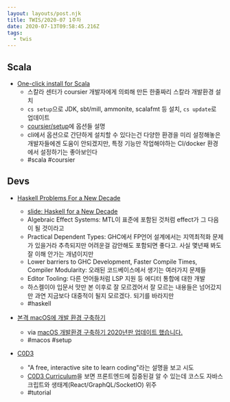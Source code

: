 ```yaml
---
layout: layouts/post.njk
title: TWIS/2020-07 1주차
date: 2020-07-13T09:58:45.216Z
tags:
  - twis
---
```



## Scala
- [One-click install for Scala](https://www.scala-lang.org/2020/06/29/one-click-install.html)
	- 스칼라 센터가 coursier 개발자에게 의뢰해 만든 한줄짜리 스칼라 개발환경 설치
	- `cs setup`으로 JDK, sbt/mill, ammonite, scalafmt 등 설치, `cs update`로 업데이트
	- [coursier/setup](https://get-coursier.io/docs/cli-setup)에 옵션들 설명
	- cli에서 옵션으로 간단하게 설치할 수 있다는건 다양한 환경을 미리 설정해놓은 개발자들에겐 도움이 안되겠지만, 특정 기능만 작업해야하는 CI/docker 환경에서 설정하기는 좋아보인다
	- #scala #coursier


## Devs
- [Haskell Problems For a New Decade](https://www.stephendiehl.com/posts/decade.html)
	- [slide: Haskell for a New Decade](http://dev.stephendiehl.com/new_decade.pdf)
	- Algebraic Effect Systems: MTL이 표준에 포함된 것처럼 effect가 그 다음이 될 것이라고
	- Practical Dependent Types: GHC에서 FP언어 설계에서는 지역최적화 문제가 있을거라 추측되지만 어려운걸 감안해도 포함되면 좋다고. 사실 몇년째 봐도 잘 이해 안가는 개념이지만
	- Lower barriers to GHC Development, Faster Compile Times, Compiler Modularity: 오래된 코드베이스에서 생기는 여러가지 문제들
	- Editor Tooling: 다른 언어들처럼 LSP 지원 등 에디터 통합에 대한 개발
	- 하스켈이야 입문서 맛만 본 이후로 잘 모르겠어서 잘 모르는 내용들은 넘어갔지만 과연 지금보다 대중적이 될지 모르겠다. 되기를 바라지만
	- #haskell

- [본격 macOS에 개발 환경 구축하기](https://subicura.com/2017/11/22/mac-os-development-environment-setup.html)
	- via [macOS 개발환경 구축하기 2020년판 업데이트 했습니다.](https://twitter.com/subicura/status/1280346406922813440)
	- #macos #setup

- [C0D3](https://www.c0d3.com/)
	- "A free, interactive site to learn coding"라는 설명을 보고 시도
	- [C0D3 Curriculum](https://www.notion.so/Table-of-Contents-a83980f81560429faca3821a9af8a5e2)을 보면 프론트엔드에 집중된걸 알 수 있는데 코스도 자바스크립트와 생태계(React/GraphQL/SocketIO) 위주
	- #tutorial

